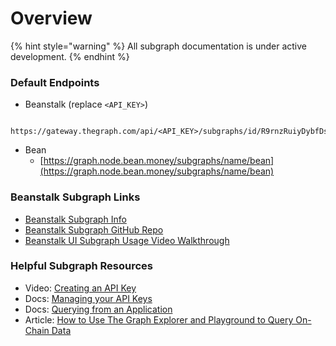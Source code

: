 # Overview

{% hint style="warning" %}
All subgraph documentation is under active development.
{% endhint %}

### Default Endpoints

* Beanstalk (replace `<API_KEY>`)

```url

https://gateway.thegraph.com/api/<API_KEY>/subgraphs/id/R9rnzRuiyDybfDsZfoM7eA9w8WuHtZKbroGrgWwDw1d
```

* Bean
  * [https://graph.node.bean.money/subgraphs/name/bean](https://graph.node.bean.money/subgraphs/name/bean)

### Beanstalk Subgraph Links

* [Beanstalk Subgraph Info](https://thegraph.com/explorer/subgraphs/R9rnzRuiyDybfDsZfoM7eA9w8WuHtZKbroGrgWwDw1d)
* [Beanstalk Subgraph GitHub Repo](https://github.com/BeanstalkFarms/Beanstalk-Subgraph)
* [Beanstalk UI Subgraph Usage Video Walkthrough](../misc/videos.md)

### **Helpful Subgraph Resources**

* Video: [Creating an API Key](https://www.youtube.com/watch?v=UrfIpm-Vlgs)
* Docs: [Managing your API Keys](https://thegraph.com/docs/en/studio/managing-api-keys/)
* Docs: [Querying from an Application](https://thegraph.com/docs/en/developer/querying-from-your-app/)
* Article: [How to Use The Graph Explorer and Playground to Query On-Chain Data](https://medium.com/@chidubem\_/how-to-query-on-chain-data-with-the-graph-f8507488215)
